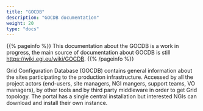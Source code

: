 ```yaml
---
title: "GOCDB"
description: "GOCDB documentation"
weight: 20
type: "docs"
---
```


{{% pageinfo %}}
This documentation about the GOCDB is a work in progress,
the main source of documentation about GOCDB is still https://wiki.egi.eu/wiki/GOCDB.
{{% /pageinfo %}}

Grid Configuration Database (GOCDB) contains general information about the
sites participating to the production infrastructure. Accessed by all the project actors
(end-users, site managers, NGI mangers, support teams, VO managers), by other
tools and by third party middleware in order to get Grid topology. The portal
has a single central installation but interested NGIs can download and install
their own instance.
